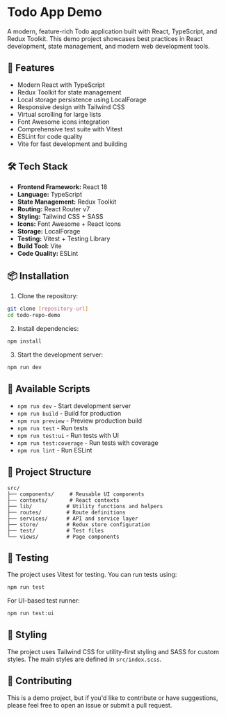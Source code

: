 # Todo App Demo

A modern, feature-rich Todo application built with React, TypeScript, and Redux Toolkit. This demo project showcases best practices in React development, state management, and modern web development tools.

## 🚀 Features

- Modern React with TypeScript
- Redux Toolkit for state management
- Local storage persistence using LocalForage
- Responsive design with Tailwind CSS
- Virtual scrolling for large lists
- Font Awesome icons integration
- Comprehensive test suite with Vitest
- ESLint for code quality
- Vite for fast development and building

## 🛠️ Tech Stack

- **Frontend Framework:** React 18
- **Language:** TypeScript
- **State Management:** Redux Toolkit
- **Routing:** React Router v7
- **Styling:** Tailwind CSS + SASS
- **Icons:** Font Awesome + React Icons
- **Storage:** LocalForage
- **Testing:** Vitest + Testing Library
- **Build Tool:** Vite
- **Code Quality:** ESLint

## 📦 Installation

1. Clone the repository:
```bash
git clone [repository-url]
cd todo-repo-demo
```

2. Install dependencies:
```bash
npm install
```

3. Start the development server:
```bash
npm run dev
```

## 🧪 Available Scripts

- `npm run dev` - Start development server
- `npm run build` - Build for production
- `npm run preview` - Preview production build
- `npm run test` - Run tests
- `npm run test:ui` - Run tests with UI
- `npm run test:coverage` - Run tests with coverage
- `npm run lint` - Run ESLint

## 📁 Project Structure

```
src/
├── components/     # Reusable UI components
├── contexts/       # React contexts
├── lib/           # Utility functions and helpers
├── routes/        # Route definitions
├── services/      # API and service layer
├── store/         # Redux store configuration
├── test/          # Test files
└── views/         # Page components
```

## 🧪 Testing

The project uses Vitest for testing. You can run tests using:

```bash
npm run test
```

For UI-based test runner:

```bash
npm run test:ui
```

## 🎨 Styling

The project uses Tailwind CSS for utility-first styling and SASS for custom styles. The main styles are defined in `src/index.scss`.

## 🤝 Contributing

This is a demo project, but if you'd like to contribute or have suggestions, please feel free to open an issue or submit a pull request. 